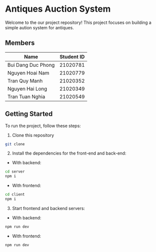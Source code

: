 # Antiques Auction System
Welcome to the our project repository! This project focuses on building a simple aution system for antiques.
## Members

| Name     | Student ID |
| ------------- | ------------ |
| Bui Dang Duc Phong | 21020781     |
| Nguyen Hoai Nam | 21020779     |
| Tran Quy Manh  | 21020352     |
| Nguyen Hai Long | 21020349 |
| Tran Tuan Nghia | 21020549 |

## Getting Started
To run the project, follow these steps:
1. Clone this repository
```bash
git clone
```
2. Install the dependencies for the front-end and back-end:
- With backend:
```bash
cd server
npm i 
```
- With frontend:
```bash
cd client
npm i
```
3. Start frontend and backend servers:
- With backend:
```bash
npm run dev
```
- With frontend:
```bash
npm run dev
```
